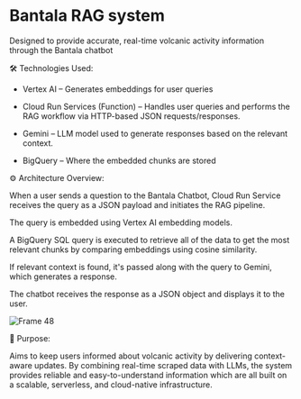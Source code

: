 
# Bantala RAG system

Designed to provide accurate, real-time volcanic activity information through the Bantala chatbot

🛠️ Technologies Used:

- Vertex AI – Generates embeddings for user queries

- Cloud Run Services (Function) – Handles user queries and performs the RAG workflow via HTTP-based JSON requests/responses.

- Gemini – LLM model used to generate responses based on the relevant context.

- BigQuery – Where the embedded chunks are stored

⚙️ Architecture Overview:

When a user sends a question to the Bantala Chatbot, Cloud Run Service receives the query as a JSON payload and initiates the RAG pipeline.

The query is embedded using Vertex AI embedding models.

A BigQuery SQL query is executed to retrieve all of the data to get the most relevant chunks by comparing embeddings using cosine similarity.

If relevant context is found, it's passed along with the query to Gemini, which generates a response.

The chatbot receives the response as a JSON object and displays it to the user.

![Frame 48](https://github.com/user-attachments/assets/e8c789e5-baf8-4e1e-94c2-ee076edd2cee)

🚀 Purpose:

Aims to keep users informed about volcanic activity by delivering context-aware updates. By combining real-time scraped data with LLMs, the system provides reliable and easy-to-understand information which are all built on a scalable, serverless, and cloud-native infrastructure.
